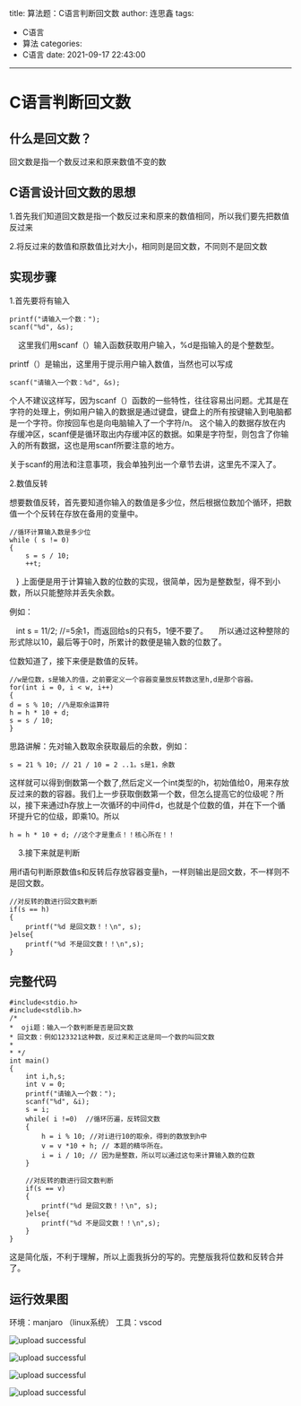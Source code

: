 title: 算法题：C语言判断回文数
author: 连思鑫
tags:
  - C语言
  - 算法
categories:
  - C语言
date: 2021-09-17 22:43:00
---
# C语言判断回文数

## 什么是回文数？
回文数是指一个数反过来和原来数值不变的数

## C语言设计回文数的思想

1.首先我们知道回文数是指一个数反过来和原来的数值相同，所以我们要先把数值反过来

2.将反过来的数值和原数值比对大小，相同则是回文数，不同则不是回文数

## 实现步骤

1.首先要将有输入

	printf("请输入一个数：");
	scanf("%d", &s);
    
这里我们用scanf（）输入函数获取用户输入，%d是指输入的是个整数型。

printf（）是输出，这里用于提示用户输入数值，当然也可以写成

	scanf("请输入一个数：%d", &s);

个人不建议这样写，因为scanf（）函数的一些特性，往往容易出问题。尤其是在字符的处理上，例如用户输入的数据是通过键盘，键盘上的所有按键输入到电脑都是一个字符。你按回车也是向电脑输入了一个字符/n。
这个输入的数据存放在内存缓冲区，scanf便是循环取出内存缓冲区的数据。如果是字符型，则包含了你输入的所有数据，这也是用scanf所要注意的地方。

关于scanf的用法和注意事项，我会单独列出一个章节去讲，这里先不深入了。

2.数值反转

想要数值反转，首先要知道你输入的数值是多少位，然后根据位数加个循环，把数值一个个反转在存放在备用的变量中。

	//循环计算输入数是多少位
    while ( s != 0)
    {
        s = s / 10;
        ++t;
    }
上面便是用于计算输入数的位数的实现，很简单，因为是整数型，得不到小数，所以只能整除并丢失余数。

例如： 
	
    int s = 11/2; //=5余1，而返回给s的只有5，1便不要了。
    
所以通过这种整除的形式除以10，最后等于0时，所累计的数便是输入数的位数了。

位数知道了，接下来便是数值的反转。

	//w是位数，s是输入的值，之前要定义一个容器变量放反转数这里h,d是那个容器。
	for(int i = 0, i < w, i++) 
	{
    d = s % 10; //%是取余运算符
    h = h * 10 + d;
    s = s / 10;
	}

思路讲解：先对输入数取余获取最后的余数，例如：

	s = 21 % 10; // 21 / 10 = 2 ..1。s是1，余数

这样就可以得到倒数第一个数了,然后定义一个int类型的h，初始值给0，用来存放反过来的数的容器。我们上一步获取倒数第一个数，但怎么提高它的位级呢？所以，接下来通过h存放上一次循环的中间件d，也就是个位数的值，并在下一个循环提升它的位级，即乘10。所以

	h = h * 10 + d; //这个才是重点！！核心所在！！
    
3.接下来就是判断

用if语句判断原数值s和反转后存放容器变量h，一样则输出是回文数，不一样则不是回文数。

	//对反转的数进行回文数判断
	if(s == h)
	{
		printf("%d 是回文数！！\n", s);
	}else{
		printf("%d 不是回文数！！\n",s);
	}

## 完整代码

	#include<stdio.h>
	#include<stdlib.h>
	/*
 	*  oji题：输入一个数判断是否是回文数
 	* 回文数：例如123321这种数，反过来和正这是同一个数的叫回文数
 	*
 	* */
	int main()
	{
		int i,h,s;
		int v = 0;
    	printf("请输入一个数：");
		scanf("%d", &i);
		s = i;
		while( i !=0)  //循环历遍，反转回文数
		{
            h = i % 10; //对i进行10的取余，得到的数放到h中
            v = v *10 + h; // 本题的精华所在。
            i = i / 10; // 因为是整数，所以可以通过这句来计算输入数的位数
        }

        //对反转的数进行回文数判断
        if(s == v)
        {
            printf("%d 是回文数！！\n", s);
        }else{
            printf("%d 不是回文数！！\n",s);
        }
    }

这是简化版，不利于理解，所以上面我拆分的写的。完整版我将位数和反转合并了。

## 运行效果图

环境：manjaro （linux系统）
工具：vscod

![upload successful](/images/2021-9-1701.png)

![upload successful](/images/2021-9-1702.png)

![upload successful](/images/2021-9-1703.png)

![upload successful](/images/2021-9-1704.png)